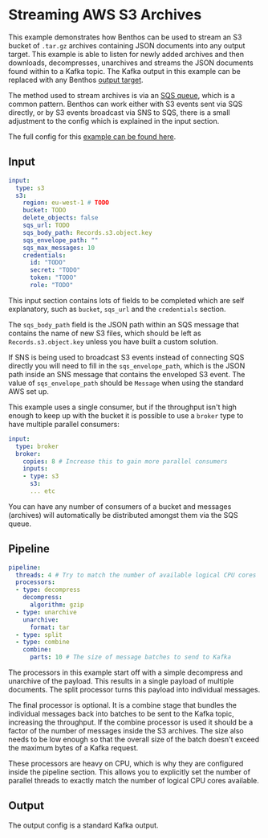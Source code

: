 Streaming AWS S3 Archives
=========================

This example demonstrates how Benthos can be used to stream an S3 bucket of
`.tar.gz` archives containing JSON documents into any output target. This
example is able to listen for newly added archives and then downloads,
decompresses, unarchives and streams the JSON documents found within to a Kafka
topic. The Kafka output in this example can be replaced with any Benthos
[output target][outputs].

The method used to stream archives is via an [SQS queue][s3-tracking], which is
a common pattern. Benthos can work either with S3 events sent via SQS directly,
or by S3 events broadcast via SNS to SQS, there is a small adjustment to the
config which is explained in the input section.

The full config for this [example can be found here][example].

## Input

``` yaml
input:
  type: s3
  s3:
    region: eu-west-1 # TODO
    bucket: TODO
    delete_objects: false
    sqs_url: TODO
    sqs_body_path: Records.s3.object.key
    sqs_envelope_path: ""
    sqs_max_messages: 10
    credentials:
      id: "TODO"
      secret: "TODO"
      token: "TODO"
      role: "TODO"
```

This input section contains lots of fields to be completed which are self
explanatory, such as `bucket`, `sqs_url` and the `credentials` section.

The `sqs_body_path` field is the JSON path within an SQS message that contains
the name of new S3 files, which should be left as `Records.s3.object.key` unless
you have built a custom solution.

If SNS is being used to broadcast S3 events instead of connecting SQS directly
you will need to fill in the `sqs_envelope_path`, which is the JSON path inside
an SNS message that contains the enveloped S3 event. The value of
`sqs_envelope_path` should be `Message` when using the standard AWS set up.

This example uses a single consumer, but if the throughput isn't high enough to
keep up with the bucket it is possible to use a `broker` type to have multiple
parallel consumers:

``` yaml
input:
  type: broker
  broker:
    copies: 8 # Increase this to gain more parallel consumers
    inputs:
    - type: s3
      s3:
      ... etc
```

You can have any number of consumers of a bucket and messages (archives) will
automatically be distributed amongst them via the SQS queue.

## Pipeline

``` yaml
pipeline:
  threads: 4 # Try to match the number of available logical CPU cores
  processors:
  - type: decompress
    decompress:
      algorithm: gzip
  - type: unarchive
    unarchive:
      format: tar
  - type: split
  - type: combine
    combine:
      parts: 10 # The size of message batches to send to Kafka
```

The processors in this example start off with a simple decompress and unarchive
of the payload. This results in a single payload of multiple documents. The
split processor turns this payload into individual messages.

The final processor is optional. It is a combine stage that bundles the
individual messages back into batches to be sent to the Kafka topic, increasing
the throughput. If the combine processor is used it should be a factor of the
number of messages inside the S3 archives. The size also needs to be low enough
so that the overall size of the batch doesn't exceed the maximum bytes of a
Kafka request.

These processors are heavy on CPU, which is why they are configured inside the
pipeline section. This allows you to explicitly set the number of parallel
threads to exactly match the number of logical CPU cores available.

## Output

The output config is a standard Kafka output.

[s3-tracking]: https://docs.aws.amazon.com/AmazonS3/latest/dev/ways-to-add-notification-config-to-bucket.html
[example]: ./streaming-aws-s3-archives.yaml
[outputs]: ../outputs/README.md
